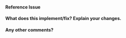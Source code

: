<!--
Thanks for contributing a pull request! Please ensure you have taken a look at
the contribution guidelines: https://github.com/vvvv/SVG/blob/master/CONTRIBUTING.md#contributing-code
-->
#### Reference Issue
<!-- Example: Fixes #1234 -->


#### What does this implement/fix? Explain your changes.
<!--
Please summarize the key points of the changes, if not self-evident.
-->

#### Any other comments?
<!--
-->

<!--
Thanks for contributing!
-->
